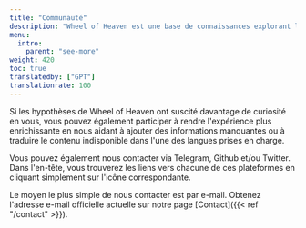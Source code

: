 ```yaml
---
title: "Communauté"
description: "Wheel of Heaven est une base de connaissances explorant l'hypothèse de travail selon laquelle la vie sur Terre a été intelligemment conçue par une civilisation extraterrestre, les soi-disant Élohim."
menu:
  intro:
    parent: "see-more"
weight: 420
toc: true
translatedby: ["GPT"]
translationrate: 100
---
```


Si les hypothèses de Wheel of Heaven ont suscité davantage de curiosité en vous, vous pouvez également participer à rendre l'expérience plus enrichissante en nous aidant à ajouter des informations manquantes ou à traduire le contenu indisponible dans l'une des langues prises en charge.

Vous pouvez également nous contacter via Telegram, Github et/ou Twitter. Dans l'en-tête, vous trouverez les liens vers chacune de ces plateformes en cliquant simplement sur l'icône correspondante.

Le moyen le plus simple de nous contacter est par e-mail. Obtenez l'adresse e-mail officielle actuelle sur notre page [Contact]({{< ref "/contact" >}}).

